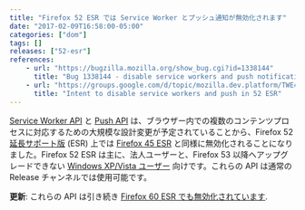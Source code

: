 ```yaml
---
title: "Firefox 52 ESR では Service Worker とプッシュ通知が無効化されます"
date: "2017-02-09T16:58:00-05:00"
categories: ["dom"]
tags: []
releases: ["52-esr"]
references:
    - url: "https://bugzilla.mozilla.org/show_bug.cgi?id=1338144"
      title: "Bug 1338144 - disable service workers and push notifications on 52 ESR"
    - url: "https://groups.google.com/d/topic/mozilla.dev.platform/TWE4VEbJOmM/discussion"
      title: "Intent to disable service workers and push in 52 ESR"
---
```

[Service Worker API](https://developer.mozilla.org/docs/Web/API/Service_Worker_API) と [Push API](https://developer.mozilla.org/docs/Web/API/Push_API) は、ブラウザー内での複数のコンテンツプロセスに対応するための大規模な設計変更が予定されていることから、Firefox 52 [延長サポート版](https://www.mozilla.org/firefox/organizations/) (ESR) 上では [Firefox 45 ESR](https://www.fxsitecompat.dev/ja/docs/2016/service-workers-have-been-disabled-in-firefox-45-esr/) と同様に無効化されることになりました。Firefox 52 ESR は主に、法人ユーザーと、Firefox 53 以降へアップグレードできない [Windows XP/Vista ユーザー](https://support.mozilla.org/kb/end-support-windows-xp-and-vista) 向けです。これらの API は通常の Release チャンネルでは使用可能です。

**更新**: これらの API は引き続き [Firefox 60 ESR でも無効化されています](https://www.fxsitecompat.dev/ja/docs/2018/service-workers-and-push-notifications-are-disabled-on-firefox-60-esr/).
